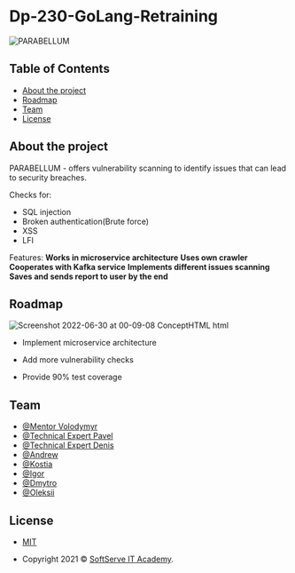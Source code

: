 # Dp-230-GoLang-Retraining
![PARABELLUM](https://user-images.githubusercontent.com/19240229/176555940-05d247d3-aeb4-4075-8087-00b6a4c91ead.jpg)

## Table of Contents

 - [About the project](https://github.com/ITA-Dnipro/Dp-230-Golang-Retraining#About-the-project)
 - [Roadmap](https://github.com/ITA-Dnipro/Dp-230-Golang-Retraining#Roadmap)
 - [Team](https://github.com/ITA-Dnipro/Dp-230-Golang-Retraining#Team)
 - [License](https://github.com/ITA-Dnipro/Dp-230-Golang-Retraining#License)


## About the project

PARABELLUM - offers vulnerability scanning to identify issues
that can lead to security breaches. 

Checks for:
+ SQL injection
+ Broken authentication(Brute force)
+ XSS
+ LFI

Features:
**Works in microservice architecture**
**Uses own crawler**
**Cooperates with Kafka service**
**Implements different issues scanning**
**Saves and sends report to user by the end**

## Roadmap

![Screenshot 2022-06-30 at 00-09-08 ConceptHTML html](https://user-images.githubusercontent.com/19240229/176555960-137a4287-d84e-4c6e-9573-c14b1a862d29.png)


- Implement microservice architecture

- Add more vulnerability checks

- Provide 90% test coverage



## Team

- [@Mentor Volodymyr](https://github.com/VovaD199)
- [@Technical Expert Pavel]()
- [@Technical Expert Denis]()
- [@Andrew](https://github.com/OlegovichAndrew)
- [@Kostia](https://github.com/Moontary)
- [@Igor](https://github.com/igkostyuk)
- [@Dmytro](https://github.com/DmytroTHR)
- [@Oleksii](https://github.com/okutsen)

## License

- [MIT](https://choosealicense.com/licenses/mit/)

- Copyright 2021 © [SoftServe IT Academy](https://softserve.academy/).
